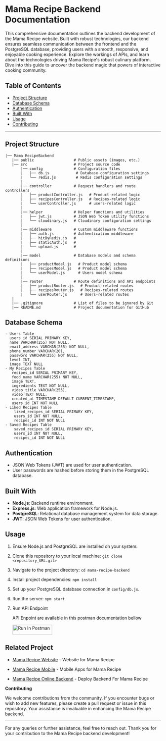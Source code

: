 
# Mama Recipe Backend Documentation

This comprehensive documentation outlines the backend development of the Mama Recipe website. Built with robust technologies, our backend ensures seamless communication between the frontend and the PostgreSQL database, providing users with a smooth, responsive, and enjoyable cooking experience. Explore the workings of APIs, and learn about the technologies driving Mama Recipe's robust culinary platform. Dive into this guide to uncover the backend magic that powers of interactive cooking community.

## Table of Contents

- [Project Structure](#project-structure)
- [Database Schema](#database-schema)
- [Authentication](#authentication)
- [Built With](#built-with)
- [Usage](#usage)
- [Contributing](#contributing)

---

## Project Structure

```plaintext
|── Mama RecipeBackend
   |── public                  # Public assets (images, etc.)
   |── src                     # Project source code
       |── config              # Configuration files
       |   ├── db.js            # Database configuration settings
       |   └── redis.js         # Redis configuration settings
       |
       |── controller          # Request handlers and route controllers
       |   ├── productController.js   # Product-related logic
       |   ├── recipesController.js   # Recipes-related logic
       |   └── userController.js      # users-related logic
       |
       |── helper              # Helper functions and utilities
       |   ├── jwt.js          # JSON Web Token utility functions
       |   └── cloudinary.js   # Cloudinary configuration settings
       |
       |── middleware          # Custom middleware functions
       |   ├── auth.js         # Authentication middleware
       |   ├── hitByRedis.js   # 
       |   ├── staticAuth.js   # 
       |   └── upload.js       # 
       |
       |── model               # Database models and schema definitions
       |   ├── productModel.js   # Product model schema
       |   ├── recipesModel.js   # Product model schema
       |   └── userModel.js      # Users model schema
       |
       |── router              # Route definitions and API endpoints
       |   ├── productRouter.js   # Product-related routes
       |   ├── recipesRouter.js   # Recipes-related routes
       |   └── userRouter.js      # Users-related routes
   |
   |── .gitignore              # List of files to be ignored by Git
   |── README.md               # Project documentation for GitHub

```

## Database Schema
```plaintext
- Users Table
  users_id SERIAL PRIMARY KEY,
  name VARCHAR(255) NOT NULL,
  email_address VARCHAR(255) NOT NULL,
  phone_number VARCHAR(20),
  password VARCHAR(255) NOT NULL,
  level INT,
  image TEXT NULL
- My Recipes Table
   recipes_id SERIAL PRIMARY KEY,
   food_name VARCHAR(255) NOT NULL,
   image TEXT,
   ingredients TEXT NOT NULL,
   video_title VARCHAR(255),
   video TEXT NULL,
   created_at TIMESTAMP DEFAULT CURRENT_TIMESTAMP,
   users_id INT NOT NULL
- Liked Recipes Table
    liked_recipes_id SERIAL PRIMARY KEY,
    users_id INT NOT NULL,
    recipes_id INT NOT NULL
- Saved Recipes Table
    saved_recipes_id SERIAL PRIMARY KEY,
    users_id INT NOT NULL,
    recipes_id INT NOT NULL
```

## Authentication

- JSON Web Tokens (JWT) are used for user authentication.
- User passwords are hashed before storing them in the PostgreSQL database.

## Built With

- **Node.js**: Backend runtime environment.
- **Express.js**: Web application framework for Node.js.
- **PostgreSQL**: Relational database management system for data storage.
- **JWT**: JSON Web Tokens for user authentication.

## Usage

1. Ensure Node.js and PostgreSQL are installed on your system.
2. Clone this repository to your local machine: `git clone <repository_URL.git>`
3. Navigate to the project directory: `cd mama-recipe-backend`
4. Install project dependencies: `npm install`
5. Set up your PostgreSQL database connection in `config/db.js`.
6. Run the server: `npm start`
7. Run API Endpoint

   API Enpoint are available in this postman documentation bellow
   
   [<img src="https://run.pstmn.io/button.svg" alt="Run In Postman" style="width: 128px; height: 32px;">](https://app.getpostman.com/run-collection/29238474-d72b571b-7db8-4676-a1a4-955688cefd1d?action=collection%2Ffork&source=rip_markdown&collection-url=entityId%3D29238474-d72b571b-7db8-4676-a1a4-955688cefd1d%26entityType%3Dcollection%26workspaceId%3D40e9bb5c-776f-407a-b507-a57b0d2a6b7b)

## Related Project
- [Mama Recipe Website](https://github.com/RamdlanFaqih/mama-recipe-redux) - Website for Mama Recipe
- [Mama Recipe Mobile](https://github.com/RamdlanFaqih/MamaRecipe-Mobile) - Mobile Apps for Mama Recipe
  
- [Mama Recipe Online Backend](https://energetic-lamb-shirt.cyclic.app) - Deploy Backend For Mama Recipe


**Contributing**

We welcome contributions from the community. If you encounter bugs or wish to add new features, please create a pull request or issue in this repository. Your assistance is invaluable in enhancing the Mama Recipe backend.

---

For any queries or further assistance, feel free to reach out. Thank you for your contribution to the Mama Recipe backend development!
